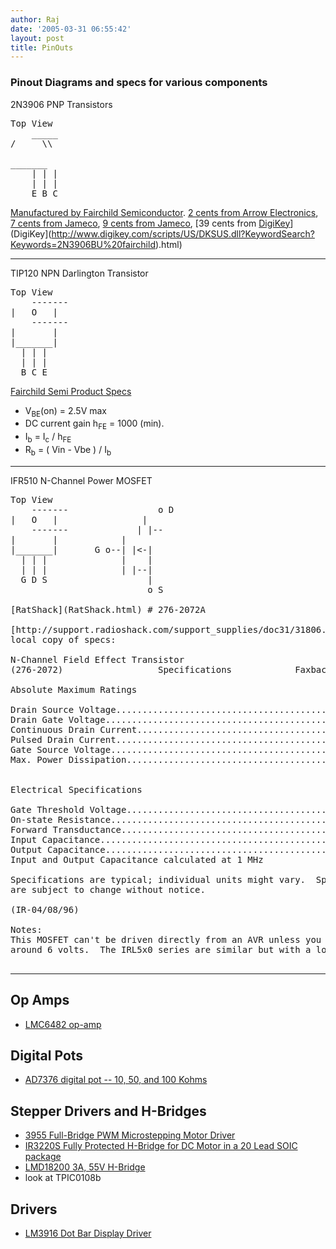 ```yaml
---
author: Raj
date: '2005-03-31 06:55:42'
layout: post
title: PinOuts
---
```


### Pinout Diagrams and specs for various components

2N3906 PNP Transistors
<pre>
Top View
    _____
/     \\

_______
    | | |
    | | |
    E B C
</pre>

[Manufactured by Fairchild Semiconductor](http://fairchildsemiconductor.com/pf/2N/2N3906.html). [2 cents from Arrow Electronics](http://www.arrow.com:80/aws/pg_webc/0,4513,,00.html?application=SEARCH&event=1000&search_token=2N3906BU&search_criteria=BEGINSWITH&match_in_stock_only=NO&rows_to_display=10&full_domain_name=www.arrow.com&super_neda=3969&start_index=0&search_type=click_through), [7 cents from Jameco](http://www.jameco.com/cgi-bin/ncommerce3/ProductDisplay?prmenbr=91&prrfnbr=1417&cgrfnbr=501&ctgys=), [9 cents from Jameco](http://www.jameco.com/cgi-bin/ncommerce3/ProductDisplay?prmenbr=91&prrfnbr=95732&cgrfnbr=501&ctgys=), [39 cents from [DigiKey](http://www.digikey.com/scripts/US/DKSUS.dll?KeywordSearch?Keywords=2N3906BU%20fairchild)](DigiKey](http://www.digikey.com/scripts/US/DKSUS.dll?KeywordSearch?Keywords=2N3906BU%20fairchild).html)

----

TIP120 NPN Darlington Transistor
<pre>
Top View
    -------
|   O   |
    -------
|       |
|_______|
  | | |
  | | |
  B C E
</pre>

[Fairchild Semi Product Specs](http://parametric.fairchildsemi.com/datasheet.asp?PN=TIP120)

* V<sub>BE</sub>(on) = 2.5V max
* DC current gain h<sub>FE</sub> = 1000 (min).
* I<sub>b</sub> = I<sub>c</sub> / h<sub>FE</sub>
* R<sub>b</sub> = ( Vin - Vbe ) / I<sub>b</sub>


----

IFR510 N-Channel Power MOSFET
<pre>
Top View
    -------                 o D
|   O   |                |
    -------             | |--
|       |            |
|_______|       G o--| |<-|
  | | |              |    |
  | | |              | |--|
  G D S                   |
                          o S

[RatShack](RatShack.html) # 276-2072A

[http://support.radioshack.com/support_supplies/doc31/31806.htm](http://support.radioshack.com/support_supplies/doc31/31806.htm)
local copy of specs:

N-Channel Field Effect Transistor
(276-2072)                  Specifications            Faxback Doc. # 31806

Absolute Maximum Ratings

Drain Source Voltage.................................................100 V
Drain Gate Voltage...................................................100 V
Continuous Drain Current...............................................4 A
Pulsed Drain Current..................................................16 A
Gate Source Voltage...................................................20 V
Max. Power Dissipation................................................20 W


Electrical Specifications

Gate Threshold Voltage............................................2 to 4 V
On-state Resistance.........................................0.6 Ohm (Max.)
Forward Transductance................................................1 mho
Input Capacitance............................................150 pF (Max.)
Output Capacitance...........................................100 pF (Max.)
Input and Output Capacitance calculated at 1 MHz

Specifications are typical; individual units might vary.  Specifications
are subject to change without notice.

(IR-04/08/96)

Notes:
This MOSFET can't be driven directly from an AVR unless you crank VCC up to
around 6 volts.  The IRL5x0 series are similar but with a logic level gate.

</pre>

----

## Op Amps

* [LMC6482 op-amp](http://www.national.com/pf/LM/LMC6482.html)

## Digital Pots

* [AD7376 digital pot -- 10, 50, and 100 Kohms](http://www.analog.com/en/prod/0,,761_797_AD7376,00.html)

## Stepper Drivers and H-Bridges

* [3955 Full-Bridge PWM Microstepping Motor Driver](http://www.allegromicro.com/sf/3955/)
* [IR3220S Fully Protected H-Bridge for DC Motor in a 20 Lead SOIC package](http://ec.irf.com/v6/en/US/adirect/ir?cmd=catProductDetailFrame&productID=IR3220S)
* [LMD18200 3A, 55V H-Bridge](http://www.national.com/pf/LM/LMD18200.html)
* look at TPIC0108b

## Drivers

* [LM3916 Dot Bar Display Driver](http://www.national.com/pf/LM/LM3916.html)
